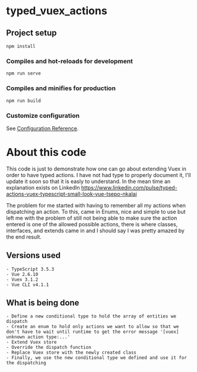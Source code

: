 # typed_vuex_actions

## Project setup
```
npm install
```

### Compiles and hot-reloads for development
```
npm run serve
```

### Compiles and minifies for production
```
npm run build
```

### Customize configuration
See [Configuration Reference](https://cli.vuejs.org/config/).

# About this code
This code is just to demonstrate how one can go about extending Vuex in order to have typed actions.
I have not had type to properly document it, I'll update it soon so that it is easly to understand. In the mean time an explanation exists on LinkedIn https://www.linkedin.com/pulse/typed-actions-vuex-typescript-small-look-vue-tsepo-nkalai

The problem for me started with having to remember all my actions when dispatching an action. To this, came in Enums, nice and simple to use but left me with the problem of still not being able to make sure the action entered is one of the allowed possible actions, there is where classes, interfaces, and extends came in and I should say I was pretty amazed by the end result.

## Versions used
    - TypeScript 3.5.3
    - Vue 2.6.10
    - Vuex 3.1.2
    - Vue CLI v4.1.1

## What is being done
    - Define a new conditional type to hold the array of entities we dispatch
    - Create an enum to hold only actions we want to allow so that we don't have to wait until runtime to get the error message '[vuex] unknown action type:...'
    - Extend Vuex store
    - Override the dispatch function
    - Replace Vuex store with the newly created class
    - Finally, we use the new conditional type we defined and use it for the dispatching
